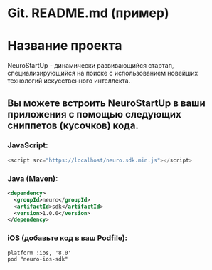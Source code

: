 # Git. README.md (пример)

# Название проекта

NeuroStartUp - динамически развивающийся стартап, специализирующийся на поиске с использованием новейших технологий искусственного интеллекта.

## Вы можете встроить NeuroStartUp в ваши приложения с помощью следующих сниппетов (кусочков) кода.

### JavaScript:

```javascript
<script src="https://localhost/neuro.sdk.min.js"></script>
```

### Java (Maven):

```xml
<dependency>
  <groupId>neuro</groupId>
  <artifactId>sdk</artifactId>
  <version>1.0.0</version>
</dependency>
```

### iOS (добавьте код в ваш Podfile):

```
platform :ios, '8.0'
pod "neuro-ios-sdk"
```